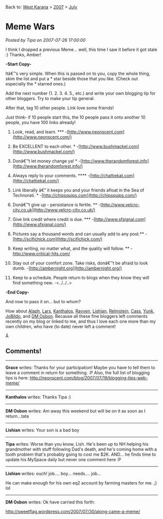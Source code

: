 Back to: [West Karana](/posts/westkarana.md) > [2007](/posts/2007/westkarana.md) > [July](./westkarana.md)
# Meme Wars

*Posted by Tipa on 2007-07-26 17:00:00*

I think I dropped a previous Meme... well, this time I saw it before it got stale :) Thanks, Amber!

**-Start Copy-**

Itâ€™s very simple. When this is passed on to you, copy the whole thing, skim the list and put a * star beside those that you like. (Check out especially the * starred ones.)

Add the next number (1. 2. 3. 4. 5., etc.) and write your own blogging tip for other bloggers. Try to make your tip general.

After that, tag 10 other people. Link love some friends!

Just think- if 10 people start this, the 10 people pass it onto another 10 people, you have 100 links already!

1. Look, read, and learn. ***
-[http://www.neonscent.com](http://www.neonscent.com/)

2. Be EXCELLENT to each other. *
-[http://www.bushmackel.com](http://www.bushmackel.com/)

3. Donâ€™t let money change ya! *
-[http://www.therandomforest.info](http://www.therandomforest.info/)

4. Always reply to your comments. ****
-[http://chattiekat.com](http://chattiekat.com/)

5. Link liberally â€” it keeps you and your friends afloat in the Sea of Technorati. *
-[http://chipsquips.com](http://chipsquips.com/)

6. Donâ€™t give up - persistance is fertile. **
-[http://www.velcro-city.co.uk](http://www.velcro-city.co.uk/)

7. Give link credit where credit is due. ***
-[http://www.sfsignal.com](http://www.sfsignal.com/)

8. Pictures say a thousand words and can usually add to any post.**
-[http://scifichick.com](http://scifichick.com/)

9. Keep writing, no matter what, and the quality will follow. **
-<http://www.critical-hits.com/>

10. Stay out of your comfort zone. Take risks, donâ€™t be afraid to look dumb.
-[http://ambernight.org](http://ambernight.org/)

11. Keep to a schedule. People return to blogs when they know they will find something new.
-<../../..>

**-End Copy-**

And now to pass it on... but to whom?

How about [Alaph](http://alaph.net), [Lars](http://wombatplanet.blogspot.com/), [Kanthalos](http://mmoreinsight.wordpress.com/), [Ravven](http://ravven.wordpress.com/), [Lishian](http://lishian.wordpress.com/), [Relmstein](http://relmstein.blogspot.com/), [Cass](http://cassaendra.blogspot.com/), [Yunk](http://www.plutospage.com/wow/), [JoBildo](http://bildos.blogspot.com/), and [DM Osbon](http://sweetflag.wordpress.com/). Because all these fine bloggers left comments recently on my blog or linked to me, and thus I love each one more than my own children, who have (to date) never left a comment!

Â 
## Comments!

---

**Grace** writes: Thanks for your participation! Maybe you have to tell them to leave a comment in return for something. :P Also, the full list of blogging tips is here: http://neonscent.com/blog/2007/07/19/blogging-tips-web-meme/

---

**Kanthalos** writes: Thanks Tipa :)

---

**DM Osbon** writes: Am away this weekend but will be on it as soon as I return...tata

---

**Lishian** writes: Your son is a bad boy

---

**Tipa** writes: Worse than you know, Lish. He's been up to NH helping his grandmother with stuff following Dad's death, and he's coming home with a tooth problem that's probably going to cost me $2K. AND... he finds time to update his MySpace daily but never one comment here :P

---

**Lishian** writes: ouch! job.... boy... needs.... job...

He can make enough for his own eq2 account by farming masters for me. ;} lol

---

**DM Osbon** writes: Ok have carried this forth:

http://sweetflag.wordpress.com/2007/07/30/along-came-a-meme/

